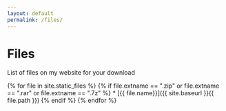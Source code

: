 ```yaml
---
layout: default
permalink: /files/
---
```

<h1> Files </h1>
<p> List of files on my website for your download </p>
{% for file in site.static_files %}
  {% if file.extname == ".zip" or file.extname == ".rar" or file.extname == ".7z" %}
   * [{{ file.name}}]({{ site.baseurl }}{{ file.path }})
  {% endif %}
{% endfor %}

